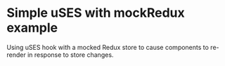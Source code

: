 # Simple uSES with mockRedux example

Using uSES hook with a mocked Redux store to cause components to re-render in response to store changes.
